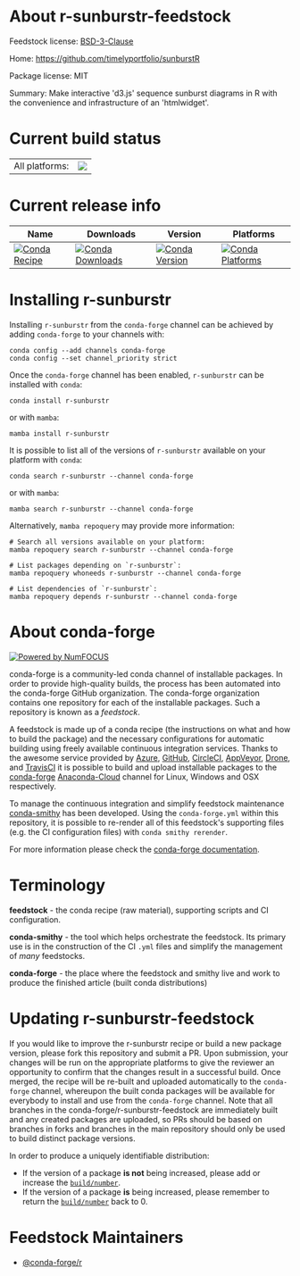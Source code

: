 About r-sunburstr-feedstock
===========================

Feedstock license: [BSD-3-Clause](https://github.com/conda-forge/r-sunburstr-feedstock/blob/main/LICENSE.txt)

Home: https://github.com/timelyportfolio/sunburstR

Package license: MIT

Summary: Make interactive 'd3.js' sequence sunburst diagrams in R with the convenience and infrastructure of an 'htmlwidget'.

Current build status
====================


<table><tr><td>All platforms:</td>
    <td>
      <a href="https://dev.azure.com/conda-forge/feedstock-builds/_build/latest?definitionId=16251&branchName=main">
        <img src="https://dev.azure.com/conda-forge/feedstock-builds/_apis/build/status/r-sunburstr-feedstock?branchName=main">
      </a>
    </td>
  </tr>
</table>

Current release info
====================

| Name | Downloads | Version | Platforms |
| --- | --- | --- | --- |
| [![Conda Recipe](https://img.shields.io/badge/recipe-r--sunburstr-green.svg)](https://anaconda.org/conda-forge/r-sunburstr) | [![Conda Downloads](https://img.shields.io/conda/dn/conda-forge/r-sunburstr.svg)](https://anaconda.org/conda-forge/r-sunburstr) | [![Conda Version](https://img.shields.io/conda/vn/conda-forge/r-sunburstr.svg)](https://anaconda.org/conda-forge/r-sunburstr) | [![Conda Platforms](https://img.shields.io/conda/pn/conda-forge/r-sunburstr.svg)](https://anaconda.org/conda-forge/r-sunburstr) |

Installing r-sunburstr
======================

Installing `r-sunburstr` from the `conda-forge` channel can be achieved by adding `conda-forge` to your channels with:

```
conda config --add channels conda-forge
conda config --set channel_priority strict
```

Once the `conda-forge` channel has been enabled, `r-sunburstr` can be installed with `conda`:

```
conda install r-sunburstr
```

or with `mamba`:

```
mamba install r-sunburstr
```

It is possible to list all of the versions of `r-sunburstr` available on your platform with `conda`:

```
conda search r-sunburstr --channel conda-forge
```

or with `mamba`:

```
mamba search r-sunburstr --channel conda-forge
```

Alternatively, `mamba repoquery` may provide more information:

```
# Search all versions available on your platform:
mamba repoquery search r-sunburstr --channel conda-forge

# List packages depending on `r-sunburstr`:
mamba repoquery whoneeds r-sunburstr --channel conda-forge

# List dependencies of `r-sunburstr`:
mamba repoquery depends r-sunburstr --channel conda-forge
```


About conda-forge
=================

[![Powered by
NumFOCUS](https://img.shields.io/badge/powered%20by-NumFOCUS-orange.svg?style=flat&colorA=E1523D&colorB=007D8A)](https://numfocus.org)

conda-forge is a community-led conda channel of installable packages.
In order to provide high-quality builds, the process has been automated into the
conda-forge GitHub organization. The conda-forge organization contains one repository
for each of the installable packages. Such a repository is known as a *feedstock*.

A feedstock is made up of a conda recipe (the instructions on what and how to build
the package) and the necessary configurations for automatic building using freely
available continuous integration services. Thanks to the awesome service provided by
[Azure](https://azure.microsoft.com/en-us/services/devops/), [GitHub](https://github.com/),
[CircleCI](https://circleci.com/), [AppVeyor](https://www.appveyor.com/),
[Drone](https://cloud.drone.io/welcome), and [TravisCI](https://travis-ci.com/)
it is possible to build and upload installable packages to the
[conda-forge](https://anaconda.org/conda-forge) [Anaconda-Cloud](https://anaconda.org/)
channel for Linux, Windows and OSX respectively.

To manage the continuous integration and simplify feedstock maintenance
[conda-smithy](https://github.com/conda-forge/conda-smithy) has been developed.
Using the ``conda-forge.yml`` within this repository, it is possible to re-render all of
this feedstock's supporting files (e.g. the CI configuration files) with ``conda smithy rerender``.

For more information please check the [conda-forge documentation](https://conda-forge.org/docs/).

Terminology
===========

**feedstock** - the conda recipe (raw material), supporting scripts and CI configuration.

**conda-smithy** - the tool which helps orchestrate the feedstock.
                   Its primary use is in the construction of the CI ``.yml`` files
                   and simplify the management of *many* feedstocks.

**conda-forge** - the place where the feedstock and smithy live and work to
                  produce the finished article (built conda distributions)


Updating r-sunburstr-feedstock
==============================

If you would like to improve the r-sunburstr recipe or build a new
package version, please fork this repository and submit a PR. Upon submission,
your changes will be run on the appropriate platforms to give the reviewer an
opportunity to confirm that the changes result in a successful build. Once
merged, the recipe will be re-built and uploaded automatically to the
`conda-forge` channel, whereupon the built conda packages will be available for
everybody to install and use from the `conda-forge` channel.
Note that all branches in the conda-forge/r-sunburstr-feedstock are
immediately built and any created packages are uploaded, so PRs should be based
on branches in forks and branches in the main repository should only be used to
build distinct package versions.

In order to produce a uniquely identifiable distribution:
 * If the version of a package **is not** being increased, please add or increase
   the [``build/number``](https://docs.conda.io/projects/conda-build/en/latest/resources/define-metadata.html#build-number-and-string).
 * If the version of a package **is** being increased, please remember to return
   the [``build/number``](https://docs.conda.io/projects/conda-build/en/latest/resources/define-metadata.html#build-number-and-string)
   back to 0.

Feedstock Maintainers
=====================

* [@conda-forge/r](https://github.com/conda-forge/r/)


